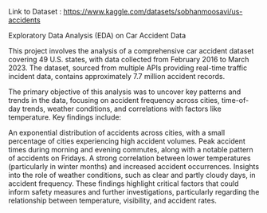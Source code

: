 Link to Dataset : https://www.kaggle.com/datasets/sobhanmoosavi/us-accidents

Exploratory Data Analysis (EDA) on Car Accident Data

This project involves the analysis of a comprehensive car accident dataset covering 49 U.S. states, with data collected from February 2016 to March 2023. The dataset, sourced from multiple APIs providing real-time traffic incident data, contains approximately 7.7 million accident records.

The primary objective of this analysis was to uncover key patterns and trends in the data, focusing on accident frequency across cities, time-of-day trends, weather conditions, and correlations with factors like temperature. Key findings include:

An exponential distribution of accidents across cities, with a small percentage of cities experiencing high accident volumes.
Peak accident times during morning and evening commutes, along with a notable pattern of accidents on Fridays.
A strong correlation between lower temperatures (particularly in winter months) and increased accident occurrences.
Insights into the role of weather conditions, such as clear and partly cloudy days, in accident frequency.
These findings highlight critical factors that could inform safety measures and further investigations, particularly regarding the relationship between temperature, visibility, and accident rates.
